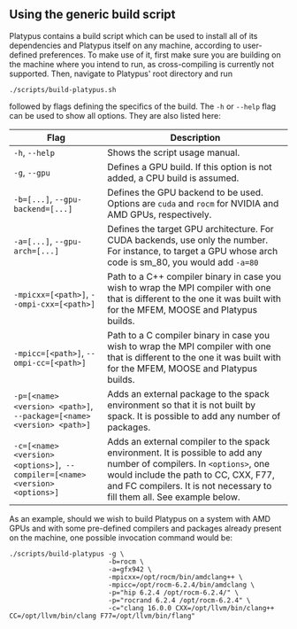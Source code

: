 ## Using the generic build script

Platypus contains a build script which can be used to install all of its dependencies and Platypus itself on any machine, according to user-defined preferences. To make use of it, first make sure you are building on the machine where you intend to run, as cross-compiling is currently not supported. Then, navigate to Platypus' root directory and run

``` {.sh}
./scripts/build-platypus.sh
```
followed by flags defining the specifics of the build. The `-h` or `--help` flag can be used to show all options. They are also listed here:

| Flag | Description |
| ----------- | ----------- |
| `-h`, `--help` | Shows the script usage manual. |
|  `-g`, `--gpu` | Defines a GPU build. If this option is not added, a CPU build is assumed. |
|  `-b=[...]`, `--gpu-backend=[...]` | Defines the GPU backend to be used. Options are `cuda` and `rocm` for NVIDIA and AMD GPUs, respectively. |
|  `-a=[...]`, `--gpu-arch=[...]` | Defines the target GPU architecture. For CUDA backends, use only the number. For instance, to target a GPU whose arch code is sm_80, you would add `-a=80` |
|  `-mpicxx=[<path>]`, `--ompi-cxx=[<path>]` | Path to a C++ compiler binary in case you wish to wrap the MPI compiler with one that is different to the one it was built with for the MFEM, MOOSE and Platypus builds. |
|  `-mpicc=[<path>]`, `--ompi-cc=[<path>]` | Path to a C compiler binary in case you wish to wrap the MPI compiler with one that is different to the one it was built with for the MFEM, MOOSE and Platypus builds. |
| `-p=[<name> <version> <path>]`,` --package=[<name> <version> <path>]` | Adds an external package to the spack environment so that it is not built by spack. It is possible to add any number of packages. |
| `-c=[<name> <version> <options>]`,` --compiler=[<name> <version> <options>]` | Adds an external compiler to the spack environment. It is possible to add any number of compilers. In `<options>`, one would include the path to CC, CXX, F77, and FC compilers. It is not necessary to fill them all. See example below. |

As an example, should we wish to build Platypus on a system with AMD GPUs and with some pre-defined compilers and packages already present on the machine, one possible invocation command would be:

``` {.sh}
./scripts/build-platypus -g \
                         -b=rocm \
                         -a=gfx942 \
                         -mpicxx=/opt/rocm/bin/amdclang++ \
                         -mpicc=/opt/rocm-6.2.4/bin/amdclang \
                         -p="hip 6.2.4 /opt/rocm-6.2.4/" \
                         -p="rocrand 6.2.4 /opt/rocm-6.2.4" \
                         -c="clang 16.0.0 CXX=/opt/llvm/bin/clang++ CC=/opt/llvm/bin/clang F77=/opt/llvm/bin/flang"
```

